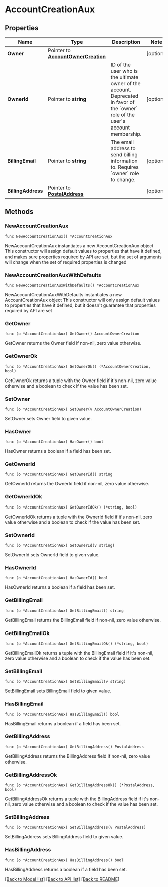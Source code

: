# AccountCreationAux

## Properties

Name | Type | Description | Notes
------------ | ------------- | ------------- | -------------
**Owner** | Pointer to [**AccountOwnerCreation**](AccountOwnerCreation.md) |  | [optional] 
**OwnerId** | Pointer to **string** | ID of the user who is the ultimate owner of the account. Deprecated in favor of the &#x60;owner&#x60; role of the user&#39;s account membership. | [optional] 
**BillingEmail** | Pointer to **string** | The email address to send billing information to. Requires &#x60;owner&#x60; role to change. | [optional] 
**BillingAddress** | Pointer to [**PostalAddress**](PostalAddress.md) |  | [optional] 

## Methods

### NewAccountCreationAux

`func NewAccountCreationAux() *AccountCreationAux`

NewAccountCreationAux instantiates a new AccountCreationAux object
This constructor will assign default values to properties that have it defined,
and makes sure properties required by API are set, but the set of arguments
will change when the set of required properties is changed

### NewAccountCreationAuxWithDefaults

`func NewAccountCreationAuxWithDefaults() *AccountCreationAux`

NewAccountCreationAuxWithDefaults instantiates a new AccountCreationAux object
This constructor will only assign default values to properties that have it defined,
but it doesn't guarantee that properties required by API are set

### GetOwner

`func (o *AccountCreationAux) GetOwner() AccountOwnerCreation`

GetOwner returns the Owner field if non-nil, zero value otherwise.

### GetOwnerOk

`func (o *AccountCreationAux) GetOwnerOk() (*AccountOwnerCreation, bool)`

GetOwnerOk returns a tuple with the Owner field if it's non-nil, zero value otherwise
and a boolean to check if the value has been set.

### SetOwner

`func (o *AccountCreationAux) SetOwner(v AccountOwnerCreation)`

SetOwner sets Owner field to given value.

### HasOwner

`func (o *AccountCreationAux) HasOwner() bool`

HasOwner returns a boolean if a field has been set.

### GetOwnerId

`func (o *AccountCreationAux) GetOwnerId() string`

GetOwnerId returns the OwnerId field if non-nil, zero value otherwise.

### GetOwnerIdOk

`func (o *AccountCreationAux) GetOwnerIdOk() (*string, bool)`

GetOwnerIdOk returns a tuple with the OwnerId field if it's non-nil, zero value otherwise
and a boolean to check if the value has been set.

### SetOwnerId

`func (o *AccountCreationAux) SetOwnerId(v string)`

SetOwnerId sets OwnerId field to given value.

### HasOwnerId

`func (o *AccountCreationAux) HasOwnerId() bool`

HasOwnerId returns a boolean if a field has been set.

### GetBillingEmail

`func (o *AccountCreationAux) GetBillingEmail() string`

GetBillingEmail returns the BillingEmail field if non-nil, zero value otherwise.

### GetBillingEmailOk

`func (o *AccountCreationAux) GetBillingEmailOk() (*string, bool)`

GetBillingEmailOk returns a tuple with the BillingEmail field if it's non-nil, zero value otherwise
and a boolean to check if the value has been set.

### SetBillingEmail

`func (o *AccountCreationAux) SetBillingEmail(v string)`

SetBillingEmail sets BillingEmail field to given value.

### HasBillingEmail

`func (o *AccountCreationAux) HasBillingEmail() bool`

HasBillingEmail returns a boolean if a field has been set.

### GetBillingAddress

`func (o *AccountCreationAux) GetBillingAddress() PostalAddress`

GetBillingAddress returns the BillingAddress field if non-nil, zero value otherwise.

### GetBillingAddressOk

`func (o *AccountCreationAux) GetBillingAddressOk() (*PostalAddress, bool)`

GetBillingAddressOk returns a tuple with the BillingAddress field if it's non-nil, zero value otherwise
and a boolean to check if the value has been set.

### SetBillingAddress

`func (o *AccountCreationAux) SetBillingAddress(v PostalAddress)`

SetBillingAddress sets BillingAddress field to given value.

### HasBillingAddress

`func (o *AccountCreationAux) HasBillingAddress() bool`

HasBillingAddress returns a boolean if a field has been set.


[[Back to Model list]](../README.md#documentation-for-models) [[Back to API list]](../README.md#documentation-for-api-endpoints) [[Back to README]](../README.md)


